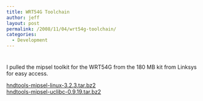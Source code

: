 ```yaml
---
title: WRT54G Toolchain
author: jeff
layout: post
permalink: /2008/11/04/wrt54g-toolchain/
categories:
  - Development
---
```

# 

I pulled the mipsel toolkit for the WRT54G from the 180 MB kit from Linksys for easy access.

[hndtools-mipsel-linux-3.2.3.tar.bz2][1]  
[hndtools-mipsel-uclibc-0.9.19.tar.bz2][2]

 [1]: http://www.mediafire.com/file/mnzhmofde2y/hndtools-mipsel-linux-3.2.3.tar.bz2
 [2]: http://www.mediafire.com/file/b3nml3e3nm4/hndtools-mipsel-uclibc-0.9.19.tar.bz2
